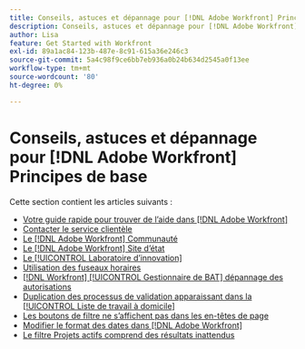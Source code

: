 ```yaml
---
title: Conseils, astuces et dépannage pour [!DNL Adobe Workfront] Principes de base
description: Conseils, astuces et dépannage pour [!DNL Adobe Workfront] Principes de base
author: Lisa
feature: Get Started with Workfront
exl-id: 89a1ac84-123b-487e-8c91-615a36e246c3
source-git-commit: 5a4c98f9ce6bb7eb936a0b24b634d2545a0f13ee
workflow-type: tm+mt
source-wordcount: '80'
ht-degree: 0%

---
```


# Conseils, astuces et dépannage pour [!DNL Adobe Workfront] Principes de base

Cette section contient les articles suivants :

* [Votre guide rapide pour trouver de l’aide dans [!DNL Adobe Workfront]](../../workfront-basics/tips-tricks-and-troubleshooting/guide-for-help-in-workfront.md)
* [Contacter le service clientèle](../../workfront-basics/tips-tricks-and-troubleshooting/contact-customer-support.md)
* [Le [!DNL Adobe Workfront] Communauté](../../workfront-basics/tips-tricks-and-troubleshooting/workfront-community.md)
* [Le [!DNL Adobe Workfront] Site d’état](../../workfront-basics/tips-tricks-and-troubleshooting/understand-the-status-site.md)
* [Le [!UICONTROL Laboratoire d’innovation]](../../workfront-basics/tips-tricks-and-troubleshooting/idea-exchange.md)
* [Utilisation des fuseaux horaires](../../workfront-basics/tips-tricks-and-troubleshooting/working-across-timezones.md)
* [[!DNL Workfront] [!UICONTROL Gestionnaire de BAT] dépannage des autorisations](../../workfront-basics/tips-tricks-and-troubleshooting/wp-manager-permissions-troubleshooting.md)
* [Duplication des processus de validation apparaissant dans la [!UICONTROL Liste de travail à domicile]](../../workfront-basics/tips-tricks-and-troubleshooting/duplicate-apprval-processes-home.md)
* [Les boutons de filtre ne s’affichent pas dans les en-têtes de page](../../workfront-basics/tips-tricks-and-troubleshooting/filter-buttons-do-not-display-in-page-headers.md)
* [Modifier le format des dates dans [!DNL Adobe Workfront]](../tips-tricks-and-troubleshooting/change-date-format-chrome.md)
* [Le filtre Projets actifs comprend des résultats inattendus](../tips-tricks-and-troubleshooting/projects-im-on-filter-including-unexpected-results.md)
